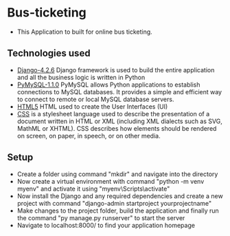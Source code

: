 # Bus-ticketing
* This Application to built for online bus ticketing.

## Technologies used
  
* [Django-4.2.6](https://www.djangoproject.com/download/) Django framework is used to build the entire application and all the business logic is written in Python
* [PyMySQL-1.1.0](https://pypi.org/project/pymysql/)  PyMySQL allows Python applications to establish connections to MySQL databases. It provides a simple and efficient way to connect to remote or local MySQL database servers.
* [HTML5](https://html.com/html5/) HTML used to create the User Interfaces (UI)
* [CSS](https://developer.mozilla.org/en-US/docs/Web/CSS) is a stylesheet language used to describe the presentation of a document written in HTML or XML (including XML dialects such as SVG, MathML or XHTML). CSS describes how elements should be rendered on screen, on paper, in speech, or on other media.

## Setup

* Create a folder using command "mkdir" and navigate into the directory
* Now create a virtual environment with command "python -m venv myenv" and activate it using "myenv\Scripts\activate"
* Now install the Django and any required dependencies and create a new project with command "django-admin startproject yourprojectname"
* Make changes to the project folder, build the application and finally run the command "py manage.py runserver" to start the server
* Navigate to localhost:8000/ to find your application homepage
